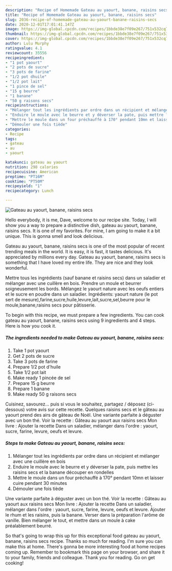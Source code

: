 ```yaml
---
description: "Recipe of Homemade Gateau au yaourt, banane, raisins secs"
title: "Recipe of Homemade Gateau au yaourt, banane, raisins secs"
slug: 2036-recipe-of-homemade-gateau-au-yaourt-banane-raisins-secs
date: 2020-12-01T17:01:41.147Z
image: https://img-global.cpcdn.com/recipes/1bbde38e7f09e267/751x532cq70/gateau-au-yaourt-banane-raisins-secs-photo-principale-de-la-recette.jpg
thumbnail: https://img-global.cpcdn.com/recipes/1bbde38e7f09e267/751x532cq70/gateau-au-yaourt-banane-raisins-secs-photo-principale-de-la-recette.jpg
cover: https://img-global.cpcdn.com/recipes/1bbde38e7f09e267/751x532cq70/gateau-au-yaourt-banane-raisins-secs-photo-principale-de-la-recette.jpg
author: Lulu Murphy
ratingvalue: 4.1
reviewcount: 35556
recipeingredient:
- "1 pot yaourt"
- "2 pots de sucre"
- "3 pots de farine"
- "1/2 pot dhuile"
- "1/2 pot lait"
- "1 pince de sel"
- "15 g beurre"
- "1 banane"
- "50 g raisons secs"
recipeinstructions:
- "Mélanger tout les ingrédients par ordre dans un récipient et mélanger avec une cuillère en bois"
- "Enduire le moule avec le beurre et y déverser la pate, puis mettre les raisins secs et la banane découper en rondelles"
- "Mettre le moule dans un four préchauffé à 170° pendant 10mn et laisser cuire pendant 30 minutes"
- "Démouler une fois tiède"
categories:
- Recipe
tags:
- gateau
- au
- yaourt

katakunci: gateau au yaourt 
nutrition: 298 calories
recipecuisine: American
preptime: "PT16M"
cooktime: "PT50M"
recipeyield: "1"
recipecategory: Lunch

---
```



![Gateau au yaourt, banane, raisins secs](https://img-global.cpcdn.com/recipes/1bbde38e7f09e267/751x532cq70/gateau-au-yaourt-banane-raisins-secs-photo-principale-de-la-recette.jpg)

Hello everybody, it is me, Dave, welcome to our recipe site. Today, I will show you a way to prepare a distinctive dish, gateau au yaourt, banane, raisins secs. It is one of my favorites. For mine, I am going to make it a bit unique. This is gonna smell and look delicious.

Gateau au yaourt, banane, raisins secs is one of the most popular of recent trending meals in the world. It is easy, it is fast, it tastes delicious. It's appreciated by millions every day. Gateau au yaourt, banane, raisins secs is something that I have loved my entire life. They are nice and they look wonderful.

Mettre tous les ingrédients (sauf banane et raisins secs) dans un saladier et mélanger avec une cuillère en bois. Prendre un moule et beurrer soigneusement les bords. Mélangez le yaourt nature avec les oeufs entiers et le sucre en poudre dans un saladier. Ingrédients: yaourt nature (le pot sert de mesure),farine,sucre,huile,levure,lait,sucre,sel,beurre pour le moule,banane,raisins secs pour pâtisserie.


To begin with this recipe, we must prepare a few ingredients. You can cook gateau au yaourt, banane, raisins secs using 9 ingredients and 4 steps. Here is how you cook it.

<!--inarticleads1-->

##### The ingredients needed to make Gateau au yaourt, banane, raisins secs:

1. Take 1 pot yaourt
1. Get 2 pots de sucre
1. Take 3 pots de farine
1. Prepare 1/2 pot d&#39;huile
1. Take 1/2 pot lait
1. Make ready 1 pincée de sel
1. Prepare 15 g beurre
1. Prepare 1 banane
1. Make ready 50 g raisons secs


Cuisinez, savourez… puis si vous le souhaitez, partagez / déposez (ci-dessous) votre avis sur cette recette. Quelques raisins secs et le gâteau au yaourt prend des airs de gâteau de Noël. Une variante parfaite à déguster avec un bon thé. Voir la recette : Gâteau au yaourt aux raisins secs Mon livre : Ajouter la recette Dans un saladier, mélanger dans l&#39;ordre : yaourt, sucre, farine, levure, oeufs et levure. 

<!--inarticleads2-->

##### Steps to make Gateau au yaourt, banane, raisins secs:

1. Mélanger tout les ingrédients par ordre dans un récipient et mélanger avec une cuillère en bois
1. Enduire le moule avec le beurre et y déverser la pate, puis mettre les raisins secs et la banane découper en rondelles
1. Mettre le moule dans un four préchauffé à 170° pendant 10mn et laisser cuire pendant 30 minutes
1. Démouler une fois tiède


Une variante parfaite à déguster avec un bon thé. Voir la recette : Gâteau au yaourt aux raisins secs Mon livre : Ajouter la recette Dans un saladier, mélanger dans l&#39;ordre : yaourt, sucre, farine, levure, oeufs et levure. Ajouter le rhum et les raisins, puis la banane. Verser dans la préparation l&#39;arôme de vanille. Bien mélanger le tout, et mettre dans un moule à cake préalablement beurré. 

So that's going to wrap this up for this exceptional food gateau au yaourt, banane, raisins secs recipe. Thanks so much for reading. I'm sure you can make this at home. There's gonna be more interesting food at home recipes coming up. Remember to bookmark this page on your browser, and share it to your family, friends and colleague. Thank you for reading. Go on get cooking!
